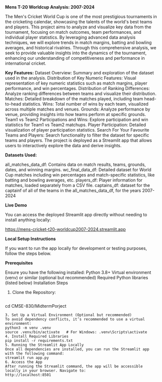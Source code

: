 **Mens T-20 Worldcup Analysis: 2007-2024**

The Men's Cricket World Cup is one of the most prestigious tournaments in the cricketing calendar, showcasing the talents of the world's best teams and players. This project aims to analyze and visualize key data from the tournament, focusing on match outcomes, team performances, and individual player statistics. By leveraging advanced data analysis techniques, we will explore trends in match margins, batting and bowling averages, and historical rivalries. Through this comprehensive analysis, we seek to provide valuable insights into the dynamics of the tournament, enhancing our understanding of competitiveness and performance in international cricket.

**Key Features:**
    Dataset Overview: Summary and exploration of the dataset used in the analysis.
    Distribution of Key Numeric Features: Visual representation of key numeric statistics such as match margins, player performance, and win percentages.
    Distribution of Ranking Differences: Analyze ranking differences between teams and visualize their distribution.
    Matches: Detailed breakdown of the matches played, including team head-to-head statistics.
    Wins: Total number of wins by each team, visualized across multiple matches and venues.
    Grounds: Analyze performance by venue, providing insights into how teams perform at specific grounds.
    Team1 vs Team2 Participations and Wins: Explore participation and win statistics for Team1 vs Team2 matchups.
    Player Participation: Detailed visualization of player participation statistics.
    Search For Your Favourite Teams and Players: Search functionality to filter the dataset for specific teams and players.
    The project is deployed as a Streamlit app that allows users to interactively explore the data and derive insights.

**Datasets Used:**

  all_matches_data_df: Contains data on match results, teams, grounds, dates, and winning margins.
  wc_final_data_df: Detailed dataset for World Cup matches including win percentages and match-specific statistics, like batting and bowling averages, etc.
  players_df: Player information for matches, loaded separately from a CSV file.
  captains_df: dataset for the captainf of all of the teams in the all_matches_data_df, for the years 2007-2024
    
**Live Demo**

You can access the deployed Streamlit app directly without needing to install anything locally:

https://mens-cricket-t20-worldcup2007-2024.streamlit.app

**Local Setup Instructions**

If you want to run the app locally for development or testing purposes, follow the steps below.

**Prerequisites**

Ensure you have the following installed:
    Python 3.8+
    Virtual environment (venv) or similar (optional but recommended)
    Required Python libraries (listed below)
Installation Steps
1. Clone the Repository:
   ````` git clone https://github.com/Shamsvi/CMSE-830.git
  cd CMSE-830/MidtermPorject
  `````
3. Set Up a Virtual Environment (Optional but recommended)
To avoid dependency conflicts, it’s recommended to use a virtual environment:
  python3 -m venv .venv
  source .venv/bin/activate   # For Windows: .venv\Scripts\activate
4. Install Required Libraries
  pip install -r requirements.txt
5. Running the Streamlit App Locally
Once all dependencies are installed, you can run the Streamlit app with the following command:
  streamlit run app.py
6. Access the App
After running the Streamlit command, the app will be accessible locally in your browser. Navigate to:
  http://localhost:8501


